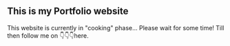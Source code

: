 ## This is my Portfolio website

This website is currently in "cooking" phase... Please wait for some
time! Till then follow me on 👇👇👇here.

